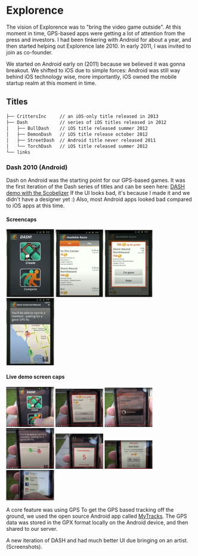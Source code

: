 # Explorence

The vision of Explorence was to "bring the video game outside". At this moment in time, GPS-based apps were getting a lot of attention from the press and investors. I had been tinkering with Android for about a year, and then started helping out Explorence late 2010. In early 2011, I was invited to join as co-founder. 

We started on Android early on (2011) because we believed it was gonna breakout. We shifted to iOS due to simple forces: Android was still way behind iOS technology wise, more importantly, iOS owned the mobile startup realm at this moment in time.


## Titles

```
├── CrittersInc     // an iOS-only title released in 2013
├── Dash            // series of iOS titles released in 2012
│   ├── BullDash    // iOS title released summer 2012
│   ├── DemonDash   // iOS title release october 2012
│   ├── StreetDash  // Android title never released 2011
│   └── TorchDash   // iOS title released summer 2012 
└── links
```

### Dash 2010 (Android)

Dash on Android was the starting point for our GPS-based games. It was the first iteration of the Dash series of titles and can be seen here: [DASH demo with the Scobelizer](https://www.youtube.com/watch?v=3-mdcn_YM6U) If the UI looks bad, it's because I made it and we didn't have a designer yet :) Also, most Android apps looked bad compared to iOS apps at this time.

#### Screencaps

<p float="left">
  <img src="./links/scobelizer_screencaps/DASH_homescreen.png" width="128" />
  <img src="./links/scobelizer_screencaps/DASH_challengelist.png" width="128" /> 
  <img src="./links/scobelizer_screencaps/DASH_challengedetails.png" width="128" />
    <img src="./links/scobelizer_screencaps/DASH_mapview.png" width="128" />
</p>

#### Live demo screen caps

<p float="left">
  <img src="./links/scobelizer_screencaps/DASH_demo_01_homescreen.png	" width="128" />
  <img src="./links/scobelizer_screencaps/DASH_demo_02_challengedetails.png" width="128" /> 
  <img src="./links/scobelizer_screencaps/DASH_demo_03_import.png" width="128" />
    <img src="./links/scobelizer_screencaps/DASH_demo_04_gps.png" width="128" />
    <img src="./links/scobelizer_screencaps/DASH_demo_05_start.png" width="128" />
    <img src="./links/scobelizer_screencaps/DASH_demo_06_finish.png" width="128" />
    <img src="./links/scobelizer_screencaps/DASH_demo_07_sharing.png" width="128" />


</p>



A core feature was using GPS To get the GPS based tracking off the ground, we used the open source Android app called [MyTracks](https://en.wikipedia.org/wiki/MyTracks). The GPS data was stored in the GPX format locally on the Android device, and then shared to our server.

 A new iteration of DASH and had much better UI due bringing on an artist. (Screenshots).

 


